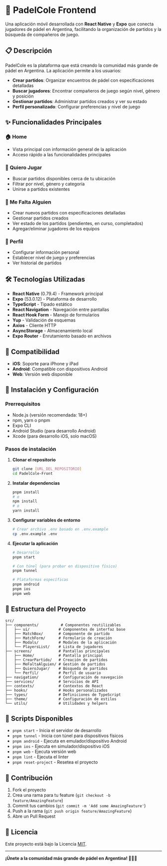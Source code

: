 # 🎾 PadelCole Frontend

Una aplicación móvil desarrollada con **React Native** y **Expo** que conecta jugadores de pádel en Argentina, facilitando la organización de partidos y la búsqueda de compañeros de juego.

## 📋 Descripción

PadelCole es la plataforma que está creando la comunidad más grande de pádel en Argentina. La aplicación permite a los usuarios:

- **Crear partidos**: Organizar encuentros de pádel con especificaciones detalladas
- **Buscar jugadores**: Encontrar compañeros de juego según nivel, género y posición
- **Gestionar partidos**: Administrar partidos creados y ver su estado
- **Perfil personalizado**: Configurar preferencias y nivel de juego

## ✨ Funcionalidades Principales

### 🏠 **Home**

- Vista principal con información general de la aplicación
- Acceso rápido a las funcionalidades principales

### 🎯 **Quiero Jugar**

- Buscar partidos disponibles cerca de tu ubicación
- Filtrar por nivel, género y categoría
- Unirse a partidos existentes

### 👥 **Me Falta Alguien**

- Crear nuevos partidos con especificaciones detalladas
- Gestionar partidos creados
- Ver estado de los partidos (pendientes, en curso, completados)
- Agregar/eliminar jugadores de los equipos

### 👤 **Perfil**

- Configurar información personal
- Establecer nivel de juego y preferencias
- Ver historial de partidos

## 🛠️ Tecnologías Utilizadas

- **React Native** (0.79.4) - Framework principal
- **Expo** (53.0.12) - Plataforma de desarrollo
- **TypeScript** - Tipado estático
- **React Navigation** - Navegación entre pantallas
- **React Hook Form** - Manejo de formularios
- **Yup** - Validación de esquemas
- **Axios** - Cliente HTTP
- **AsyncStorage** - Almacenamiento local
- **Expo Router** - Enrutamiento basado en archivos

## 📱 Compatibilidad

- **iOS**: Soporte para iPhone y iPad
- **Android**: Compatible con dispositivos Android
- **Web**: Versión web disponible

## 🚀 Instalación y Configuración

### Prerrequisitos

- Node.js (versión recomendada: 18+)
- npm, yarn o pnpm
- Expo CLI
- Android Studio (para desarrollo Android)
- Xcode (para desarrollo iOS, solo macOS)

### Pasos de instalación

1. **Clonar el repositorio**

   ```bash
   git clone [URL_DEL_REPOSITORIO]
   cd PadelCole-Front
   ```

2. **Instalar dependencias**

   ```bash
   pnpm install
   # o
   npm install
   # o
   yarn install
   ```

3. **Configurar variables de entorno**

   ```bash
   # Crear archivo .env basado en .env.example
   cp .env.example .env
   ```

4. **Ejecutar la aplicación**

   ```bash
   # Desarrollo
   pnpm start

   # Con túnel (para probar en dispositivo físico)
   pnpm tunnel

   # Plataformas específicas
   pnpm android
   pnpm ios
   pnpm web
   ```

## 📁 Estructura del Proyecto

```
src/
├── components/          # Componentes reutilizables
│   ├── ui/             # Componentes de interfaz base
│   ├── MatchBox/       # Componente de partido
│   ├── MatchForm/      # Formulario de creación
│   ├── Modals/         # Modales de la aplicación
│   └── PlayersList/    # Lista de jugadores
├── screens/            # Pantallas principales
│   ├── Home/           # Pantalla principal
│   ├── CrearPartido/   # Creación de partidos
│   ├── MeFaltaAlguien/ # Gestión de partidos
│   ├── QuieroJugar/    # Búsqueda de partidos
│   └── Perfil/         # Perfil de usuario
├── navigation/         # Configuración de navegación
├── services/           # Servicios de API
├── contexts/           # Contextos de React
├── hooks/              # Hooks personalizados
├── types/              # Definiciones de TypeScript
├── theme/              # Configuración de estilos
└── utils/              # Utilidades y helpers
```

## 🔧 Scripts Disponibles

- `pnpm start` - Inicia el servidor de desarrollo
- `pnpm tunnel` - Inicia con túnel para dispositivos físicos
- `pnpm android` - Ejecuta en emulador/dispositivo Android
- `pnpm ios` - Ejecuta en simulador/dispositivo iOS
- `pnpm web` - Ejecuta versión web
- `pnpm lint` - Ejecuta el linter
- `pnpm reset-project` - Resetea el proyecto

## 🤝 Contribución

1. Fork el proyecto
2. Crea una rama para tu feature (`git checkout -b feature/AmazingFeature`)
3. Commit tus cambios (`git commit -m 'Add some AmazingFeature'`)
4. Push a la rama (`git push origin feature/AmazingFeature`)
5. Abre un Pull Request

## 📄 Licencia

Este proyecto está bajo la Licencia [MIT](LICENSE).

---

**¡Únete a la comunidad más grande de pádel en Argentina! 🎾🇦🇷**
